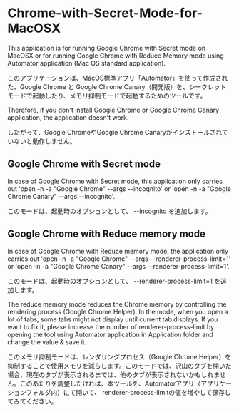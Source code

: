 # Chrome-with-Secret-Mode-for-MacOSX
This application is for running Google Chrome with Secret mode on MacOSX or for running Google Chrome with Reduce Memory mode using Automator application (Mac OS standard application).

このアプリケーションは、MacOS標準アプリ「Automator」を使って作成された、Google Chrome と Google Chrome Canary（開発版）を、シークレットモードで起動したり、メモリ抑制モードで起動するためのツールです。

Therefore, if you don't install Google Chrome or Google Chrome Canary application, the application doesn't work.

したがって、Google ChromeやGoogle Chrome Canaryがインストールされていないと動作しません。

## Google Chrome with Secret mode
In case of Google Chrome with Secret mode, this application only carries out 'open -n -a "Google Chrome" --args --incognito' or 'open -n -a "Google Chrome Canary" --args --incognito'.

このモードは、起動時のオプションとして、 --incognito を追加します。

## Google Chrome with Reduce memory mode
In case of Google Chrome with Reduce memory mode, the application only carries out 'open -n -a "Google Chrome" --args --renderer-process-limit=1' or 'open -n -a "Google Chrome Canary" --args --renderer-process-limit=1'.

このモードは、起動時のオプションとして、 --renderer-process-limit=1 を追加します。

The reduce memory mode reduces the Chrome memory by controlling the rendering process (Google Chrome Helper). In the mode, when you open a lot of tabs, some tabs might not display until current tab displays. If you want to fix it, please increase the number of renderer-process-limit by opening the tool using Automator application in Application folder and change the value & save it.

このメモリ抑制モードは、レンダリングプロセス（Google Chrome Helper）を抑制することで使用メモリを減らします。このモードでは、沢山のタブを開いた場合、現在のタブが表示されるまでは、他のタブが表示されないかもしれません。このあたりを調整したければ、本ツールを、Automatorアプリ（アプリケーションフォルダ内）にて開いて、 renderer-process-limitの値を増やして保存してみてください。
